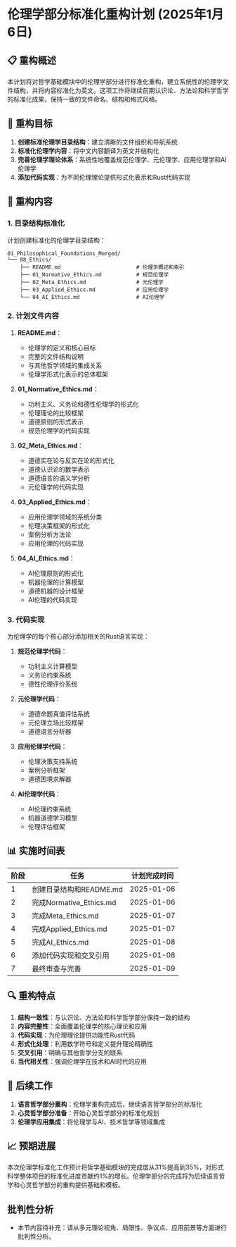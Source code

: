 # 伦理学部分标准化重构计划 (2025年1月6日)

## 📋 重构概述

本计划将对哲学基础模块中的伦理学部分进行标准化重构，建立系统性的伦理学文件结构，并将内容标准化为英文。这项工作将继续前期认识论、方法论和科学哲学的标准化成果，保持一致的文件命名、结构和格式风格。

## 🎯 重构目标

1. **创建标准伦理学目录结构**：建立清晰的文件组织和导航系统
2. **标准化伦理学内容**：将中文内容翻译为英文并结构化
3. **完善伦理学理论体系**：系统性地覆盖规范伦理学、元伦理学、应用伦理学和AI伦理学
4. **添加代码实现**：为不同伦理理论提供形式化表示和Rust代码实现

## 🔄 重构内容

### 1. 目录结构标准化

计划创建标准化的伦理学目录结构：

```text
01_Philosophical_Foundations_Merged/
└── 08_Ethics/
    ├── README.md                        # 伦理学概述和索引
    ├── 01_Normative_Ethics.md           # 规范伦理学
    ├── 02_Meta_Ethics.md                # 元伦理学
    ├── 03_Applied_Ethics.md             # 应用伦理学
    └── 04_AI_Ethics.md                  # AI伦理学
```

### 2. 计划文件内容

1. **README.md**：
   - 伦理学的定义和核心目标
   - 完整的文件结构说明
   - 与其他哲学领域的集成关系
   - 伦理学形式化表示的总体框架

2. **01_Normative_Ethics.md**：
   - 功利主义、义务论和德性伦理学的形式化
   - 伦理理论的比较框架
   - 道德原则的形式表示
   - 规范伦理学的代码实现

3. **02_Meta_Ethics.md**：
   - 道德实在论与反实在论的形式化
   - 道德认识论的数学表示
   - 道德语言的语义学分析
   - 元伦理学的代码实现

4. **03_Applied_Ethics.md**：
   - 应用伦理学领域的系统分类
   - 伦理决策框架的形式化
   - 案例分析方法论
   - 应用伦理的代码实现

5. **04_AI_Ethics.md**：
   - AI伦理原则的形式化
   - 机器伦理的计算模型
   - 道德机器的设计框架
   - AI伦理的代码实现

### 3. 代码实现

为伦理学的每个核心部分添加相关的Rust语言实现：

1. **规范伦理学代码**：
   - 功利主义计算模型
   - 义务论约束系统
   - 德性伦理评价系统

2. **元伦理学代码**：
   - 道德命题真值评估系统
   - 元伦理立场比较框架
   - 道德语言分析器

3. **应用伦理学代码**：
   - 伦理决策支持系统
   - 案例分析框架
   - 道德困境求解器

4. **AI伦理学代码**：
   - AI伦理约束系统
   - 机器道德学习模型
   - 伦理评估框架

## 📊 实施时间表

| 阶段 | 任务 | 计划完成时间 |
|------|------|-------------|
| 1 | 创建目录结构和README.md | 2025-01-06 |
| 2 | 完成Normative_Ethics.md | 2025-01-06 |
| 3 | 完成Meta_Ethics.md | 2025-01-07 |
| 4 | 完成Applied_Ethics.md | 2025-01-07 |
| 5 | 完成AI_Ethics.md | 2025-01-08 |
| 6 | 添加代码实现和交叉引用 | 2025-01-08 |
| 7 | 最终审查与完善 | 2025-01-09 |

## 🔍 重构特点

1. **结构一致性**：与认识论、方法论和科学哲学部分保持一致的结构
2. **内容完整性**：全面覆盖伦理学的核心理论和应用
3. **代码实现**：为伦理理论提供功能性Rust代码
4. **形式化处理**：利用数学符号和定义提升理论精确性
5. **交叉引用**：明确与其他哲学分支的联系
6. **当代相关性**：强调伦理学在技术和AI时代的应用

## 📝 后续工作

1. **语言哲学部分重构**：伦理学重构完成后，继续语言哲学部分的标准化
2. **心灵哲学部分准备**：开始心灵哲学部分的标准化规划
3. **伦理学应用集成**：将伦理学与AI、技术哲学等领域集成

## 📈 预期进展

本次伦理学标准化工作预计将哲学基础模块的完成度从31%提高到35%，对形式科学整体项目的标准化进度贡献约1%的增长。伦理学部分的完成将为后续语言哲学和心灵哲学部分的重构提供基础和模板。

## 批判性分析

- 本节内容待补充：请从多元理论视角、局限性、争议点、应用前景等方面进行批判性分析。
